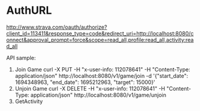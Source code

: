 AuthURL
=======
http://www.strava.com/oauth/authorize?client_id=113411&response_type=code&redirect_uri=http://localhost:8080/connect&approval_prompt=force&scope=read_all,profile:read_all,activity:read_all

API sample:
1. Join Game
curl -X PUT -H "x-user-info: 112078641" -H "Content-Type: application/json" http://localhost:8080/v1/game/join -d '{"start_date": 1694348963, "end_date": 1695212963, "target": 15000}'
2. Unjoin Game 
curl -X DELETE -H "x-user-info: 112078641" -H "Content-Type: application/json" http://localhost:8080/v1/game/unjoin
3. GetActivity